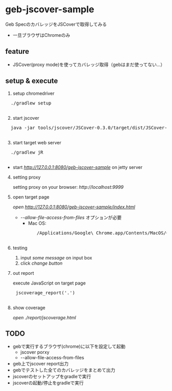 # geb-jscover-sample

Geb SpecのカバレッジをJSCoverで取得してみる

- 一旦ブラウザはChromeのみ

## feature

- JSCover(proxy mode)を使ってカバレッジ取得（gebはまだ使ってない...）

## setup & execute

1. setup chromedriver
  <pre>
  ./gradlew setup
  </pre>

2. start jscover
  <pre>
  java -jar tools/jscover/JSCover-0.3.0/target/dist/JSCover-all.jar -ws --proxy --port=9999 --report-dir=report
  </pre>

3. start target web server
  <pre>
  ./gradlew jR
  </pre>
  - start *http://127.0.0.1:8080/geb-jscover-sample* on jetty server

4. setting proxy

    setting proxy on your browser: *http://localhost:9999*

5. open target page

    *open http://127.0.0.1:8080/geb-jscover-sample/index.html*

    - *--allow-file-access-from-files* オプションが必要
        - Mac OS:
        <pre>
            /Applications/Google\ Chrome.app/Contents/MacOS/Google\ Chrome --allow-file-access-from-files
        </pre>

6. testing
    1. input *some message* on input box
    2. click *change button*

7. out report

    execute JavaScript on target page
    <pre>
    jscoverage_report('.')
    </pre>

8. show coverage

    *open ./report/jscoverage.html*

## TODO

- gebで実行するブラウザ(chrome)に以下を設定して起動
    - jscover porxy
    - --allow-file-access-from-files
- geb上でjscover report出力
- gebでテストした全てのカバレッジをまとめて出力
- jscoverのセットアップをgradleで実行
- jscoverの起動/停止をgradleで実行